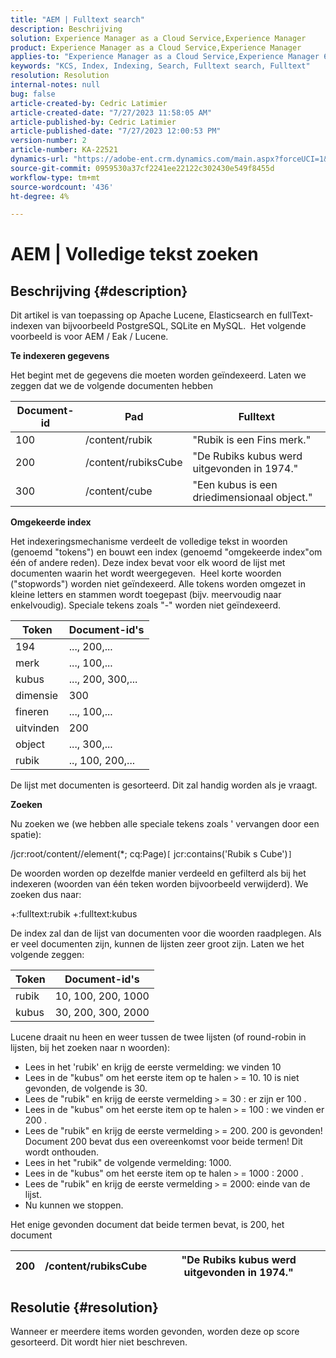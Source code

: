```yaml
---
title: "AEM | Fulltext search"
description: Beschrijving
solution: Experience Manager as a Cloud Service,Experience Manager
product: Experience Manager as a Cloud Service,Experience Manager
applies-to: "Experience Manager as a Cloud Service,Experience Manager 6.5"
keywords: "KCS, Index, Indexing, Search, Fulltext search, Fulltext"
resolution: Resolution
internal-notes: null
bug: false
article-created-by: Cedric Latimier
article-created-date: "7/27/2023 11:58:05 AM"
article-published-by: Cedric Latimier
article-published-date: "7/27/2023 12:00:53 PM"
version-number: 2
article-number: KA-22521
dynamics-url: "https://adobe-ent.crm.dynamics.com/main.aspx?forceUCI=1&pagetype=entityrecord&etn=knowledgearticle&id=0bffe5d6-742c-ee11-bdf4-6045bd006239"
source-git-commit: 0959530a37cf2241ee22122c302430e549f8455d
workflow-type: tm+mt
source-wordcount: '436'
ht-degree: 4%

---
```


# AEM | Volledige tekst zoeken

## Beschrijving {#description}


Dit artikel is van toepassing op Apache Lucene, Elasticsearch en fullText-indexen van bijvoorbeeld PostgreSQL, SQLite en MySQL. 
Het volgende voorbeeld is voor AEM / Eak / Lucene.

<b>Te indexeren gegevens</b>

Het begint met de gegevens die moeten worden geïndexeerd. Laten we zeggen dat we de volgende documenten hebben


| <b>Document-id</b> | <b>Pad</b> | <b>Fulltext</b> |
| --- | --- | --- |
| 100 | /content/rubik | &quot;Rubik is een Fins merk.&quot; |
| 200 | /content/rubiksCube | &quot;De Rubiks kubus werd uitgevonden in 1974.&quot; |
| 300 | /content/cube | &quot;Een kubus is een driedimensionaal object.&quot; |


<b>Omgekeerde index</b>

Het indexeringsmechanisme verdeelt de volledige tekst in woorden (genoemd &quot;tokens&quot;) en bouwt een index (genoemd &quot;omgekeerde index&quot;om één of andere reden). Deze index bevat voor elk woord de lijst met documenten waarin het wordt weergegeven. 
Heel korte woorden (&quot;stopwords&quot;) worden niet geïndexeerd. Alle tokens worden omgezet in kleine letters en stammen wordt toegepast (bijv. meervoudig naar enkelvoudig).
Speciale tekens zoals &quot;-&quot; worden niet geïndexeerd.


| <b>Token</b> | <b>Document-id&#39;s</b> |
| --- | --- |
| 194 | ..., 200,... |
| merk | ..., 100,... |
| kubus | ..., 200, 300,... |
| dimensie | 300 |
| fineren | ..., 100,... |
| uitvinden | 200 |
| object | ..., 300,... |
| rubik | .., 100, 200,... |


De lijst met documenten is gesorteerd. Dit zal handig worden als je vraagt.

<b>Zoeken</b>

Nu zoeken we (we hebben alle speciale tekens zoals &#39; vervangen door een spatie):

/jcr:root/content//element(\*; cq:Page)`[` jcr:contains(&#39;Rubik s Cube&#39;)`]`

De woorden worden op dezelfde manier verdeeld en gefilterd als bij het indexeren (woorden van één teken worden bijvoorbeeld verwijderd). We zoeken dus naar:

+:fulltext:rubik +:fulltext:kubus

De index zal dan de lijst van documenten voor die woorden raadplegen. Als er veel documenten zijn, kunnen de lijsten zeer groot zijn. Laten we het volgende zeggen:


| <b>Token</b> | <b>Document-id&#39;s</b> |
| --- | --- |
| rubik | 10, 100, 200, 1000 |
| kubus | 30, 200, 300, 2000 |


Lucene draait nu heen en weer tussen de twee lijsten (of round-robin in lijsten, bij het zoeken naar n woorden):

- Lees in het &#39;rubik&#39; en krijg de eerste vermelding: we vinden 10
- Lees in de &quot;kubus&quot; om het eerste item op te halen `>` = 10. 10 is niet gevonden, de volgende is 30.
- Lees de &quot;rubik&quot; en krijg de eerste vermelding `>` = 30 : er zijn er 100 .
- Lees in de &quot;kubus&quot; om het eerste item op te halen `>` = 100 : we vinden er 200 .
- Lees de &quot;rubik&quot; en krijg de eerste vermelding `>` = 200. 200 is gevonden! Document 200 bevat dus een overeenkomst voor beide termen! Dit wordt onthouden.
- Lees in het &quot;rubik&quot; de volgende vermelding: 1000.
- Lees in de &quot;kubus&quot; om het eerste item op te halen `>` = 1000 : 2000 .
- Lees de &quot;rubik&quot; en krijg de eerste vermelding `>` = 2000: einde van de lijst.
- Nu kunnen we stoppen.


Het enige gevonden document dat beide termen bevat, is 200, het document


| 200 | /content/rubiksCube | &quot;De Rubiks kubus werd uitgevonden in 1974.&quot; |
| --- | --- | --- |



## Resolutie {#resolution}


Wanneer er meerdere items worden gevonden, worden deze op score gesorteerd. Dit wordt hier niet beschreven.
